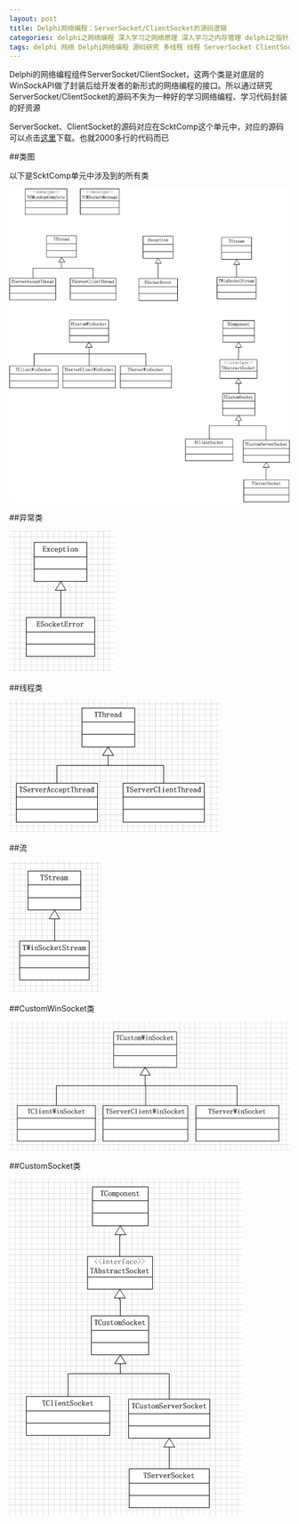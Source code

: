 ```yaml
---
layout: post
title: Delphi网络编程：ServerSocket/ClientSocket的源码逻辑
categories: delphi之网络编程 深入学习之网络原理 深入学习之内存管理 delphi之指针与内存 好资源之学习资源 delphi之多线程
tags: delphi 网络 Delphi网络编程 源码研究 多线程 线程 ServerSocket ClientSocket socket 事件
---
```


Delphi的网络编程组件ServerSocket/ClientSocket，这两个类是对底层的WinSockAPI做了封装后给开发者的新形式的网络编程的接口。所以通过研究ServerSocket/ClientSocket的源码不失为一种好的学习网络编程、学习代码封装的好资源

ServerSocket、ClientSocket的源码对应在ScktComp这个单元中，对应的源码可以点击[这里](../download/20170103/ScktComp.rar)下载。也就2000多行的代码而已

##类图

以下是ScktComp单元中涉及到的所有类

![image](../media/image/2017-01-03/class.png)

##异常类

![image](../media/image/2017-01-03/Exception.png)

##线程类

![image](../media/image/2017-01-03/thread.png)

##流

![image](../media/image/2017-01-03/stream.png)

##CustomWinSocket类

![image](../media/image/2017-01-03/CustomWinSocket.png)

##CustomSocket类

![image](../media/image/2017-01-03/CustomSocket.png)